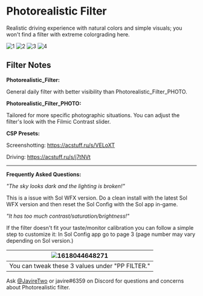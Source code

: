 # Photorealistic Filter
Realistic driving experience with natural colors and simple visuals; you won't find a filter with extreme colorgrading here.

![1](https://user-images.githubusercontent.com/90503800/138021047-a7375215-b2ec-47ed-b3c7-414fa487c470.jpg)
![2](https://user-images.githubusercontent.com/90503800/138021049-60cccfe6-2821-4320-af2d-b525edbdd4d3.jpg)
![3](https://user-images.githubusercontent.com/90503800/138021050-15df9dc5-9a0a-428a-9283-28e8e606f2fd.jpg)
![4](https://user-images.githubusercontent.com/90503800/138021045-e066f1d4-4ba1-4800-8628-1850a0dc0876.jpg)

## Filter Notes
**Photorealistic_Filter:**

General daily filter with better visibility than Photorealistic_Filter_PHOTO.
 
**Photorealistic_Filter_PHOTO:**

Tailored for more specific photographic situations. You can adjust the filter's look with the Filmic Contrast slider.

**CSP Presets:**

Screenshotting: https://acstuff.ru/s/VELoXT

Driving: https://acstuff.ru/s/j7tNVt

___
**Frequently Asked Questions:**

*"The sky looks dark and the lighting is broken!"*

This is a issue with Sol WFX version. Do a clean install with the latest Sol WFX version and then reset the Sol Config with the Sol app in-game.

*"It has too much contrast/saturation/brightness!"*

If the filter doesn't fit your taste/monitor calibration you can follow a simple step to customize it:
In Sol Config app go to page 3 (page number may vary depending on Sol version.)

| ![1618044648271](https://user-images.githubusercontent.com/90503800/138021046-72efd87c-8826-4717-a2e3-40f1fc94a8c2.png) |
|:---:|
| You can tweak these 3 values under "PP FILTER." |

Ask [@JavireTwo](https://github.com/JavireTwo) or javire#6359 on Discord for questions and concerns about Photorealistic filter.